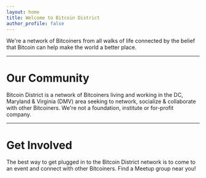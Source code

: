 ```yaml
---
layout: home
title: Welcome to Bitcoin District
author_profile: false
---
```


We're a network of Bitcoiners from all walks of life connected by the belief that Bitcoin can help make the world a better place.

---

# Our Community

Bitcoin District is a network of Bitcoiners living and working in the DC, Maryland & Virginia (DMV) area seeking to network, socialize & collaborate with other Bitcoiners. We're not a foundation, institute or for-profit company.

---

# Get Involved

The best way to get plugged in to the Bitcoin District network is to come to an event and connect with other Bitcoiners. Find a Meetup group near you!